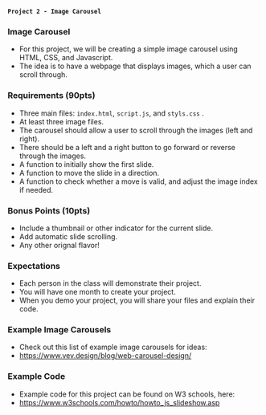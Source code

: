 **`Project 2 - Image Carousel`**

### Image Carousel
- For this project, we will be creating a simple image carousel using HTML, CSS, and Javascript.
- The idea is to have a webpage that displays images, which a user can scroll through.

### Requirements (90pts)
- Three main files: `index.html`, `script.js`, and `styls.css` .
- At least three image files.
- The carousel should allow a user to scroll through the images (left and right).
- There should be a left and a right button to go forward or reverse through the images.
- A function to initially show the first slide.
- A function to move the slide in a direction.
- A function to check whether a move is valid, and adjust the image index if needed.

### Bonus Points (10pts)
- Include a thumbnail or other indicator for the current slide.
- Add automatic slide scrolling.
- Any other orignal flavor!

### Expectations
- Each person in the class will demonstrate their project.
- You will have one month to create your project.
- When you demo your project, you will share your files and explain their code.

### Example Image Carousels
- Check out this list of example image carousels for ideas:
- https://www.vev.design/blog/web-carousel-design/

### Example Code
- Example code for this project can be found on W3 schools, here:
- https://www.w3schools.com/howto/howto_js_slideshow.asp
